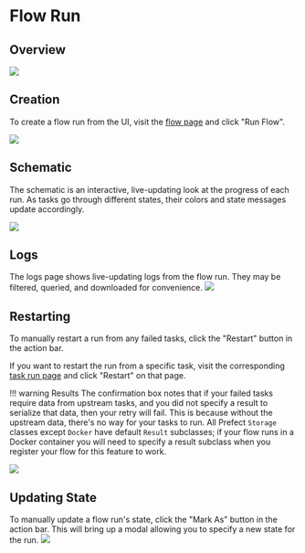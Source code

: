 # Flow Run

## Overview

![](/orchestration/ui/flowrun-overview.png)

## Creation

To create a flow run from the UI, visit the [flow page](/orchestration/ui/flow.html#run) and click "Run Flow".

![](/orchestration/ui/flow-run.png)

## Schematic

The schematic is an interactive, live-updating look at the progress of each run. As tasks go through different states, their colors and state messages update accordingly.

![](/orchestration/ui/flowrun-schematic.png)

## Logs

The logs page shows live-updating logs from the flow run. They may be filtered, queried, and downloaded for convenience.
![](/orchestration/ui/flowrun-logs.png)

## Restarting

To manually restart a run from any failed tasks, click the "Restart" button in the action bar.

If you want to restart the run from a specific task, visit the corresponding [task run page](/orchestration/ui/task-run) and click "Restart" on that page.

!!! warning Results
    The confirmation box notes that if your failed tasks require data from upstream tasks, and you did not specify a result to serialize that data, then your retry will fail. This is because without the upstream data, there's no way for your tasks to run. All Prefect `Storage` classes except `Docker` have default `Result` subclasses; if your flow runs in a Docker container you will need to specify a result subclass when you register your flow for this feature to work.

![](/orchestration/ui/flowrun-restart.png)

## Updating State

To manually update a flow run's state, click the "Mark As" button in the action bar. This will bring up a modal allowing you to specify a new state for the run.
![](/orchestration/ui/flowrun-mark-as.png)

